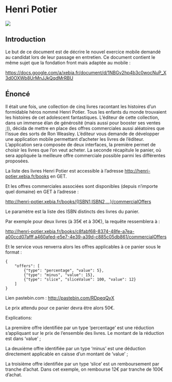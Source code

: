 # Henri Potier

<a href="https://travis-ci.org/geekarist/hpo">
<img src="https://travis-ci.org/geekarist/hpo.svg?branch=master">
</a>

## Introduction

Le but de ce document est de décrire le nouvel exercice mobile demandé au candidat lors de leur passage en entretien. Ce document contient le même sujet que la fondation front mais adaptée au mobile :

https://docs.google.com/a/xebia.fr/document/d/1NBGv2hp4b3c0wocNuP_X3d0OXWb8UrMnJJkQqdMrRBU

## Énoncé

Il était une fois, une collection de cinq livres racontant les histoires d’un formidable héros nommé Henri Potier. Tous les enfants du monde trouvaient les histoires de cet adolescent fantastiques. L’éditeur de cette collection, dans un immense élan de générosité (mais aussi pour booster ses ventes ;)), décida de mettre en place des offres commerciales aussi aléatoires que l’issue des sorts de Ron Weasley.
L’éditeur vous demande de développer une application mobile permettant d’acheter les livres de l’éditeur. L’application sera composée de deux interfaces, la première permet de choisir les livres que l’on veut acheter. La seconde récapitule le panier, où sera appliquée la meilleure offre commerciale possible parmi les différentes proposées.

La liste des livres Henri Potier est accessible à l’adresse http://henri-potier.xebia.fr/books en GET.

Et les offres commerciales associées sont disponibles (depuis n’importe quel domaine) en GET à l’adresse :

http://henri-potier.xebia.fr/books/{ISBN1,ISBN2,...}/commercialOffers 

Le paramètre est la liste des ISBN distincts des livres du panier.

Par exemple pour deux livres (à 35€ et à 30€), la requête ressemblera à :

http://henri-potier.xebia.fr/books/c8fabf68-8374-48fe-a7ea-a00ccd07afff,a460afed-e5e7-4e39-a39d-c885c05db861/commercialOffers

Et le service vous renverra alors les offres applicables à ce panier sous le format :

    {
        "offers": [
            {"type": "percentage", "value": 5},
            {"type": "minus", "value": 15},
            {"type": "slice", "sliceValue": 100, "value": 12}
        ]
    }

Lien pastebin.com : http://pastebin.com/RDpeqQyX

Le prix attendu pour ce panier devra être alors 50€.

Explications:

La première offre identifiée par un type ‘percentage’ est une réduction s’appliquant sur le prix de l’ensemble des livres. Le montant de la réduction est dans ‘value’ ;

La deuxième offre identifiée par un type ‘minus’ est une déduction directement applicable en caisse d’un montant de ‘value’ ;

La troisième offre identifiée par un type ‘slice’ est un remboursement par tranche d’achat. Dans cet exemple, on rembourse 12€ par tranche de 100€ d’achat.
